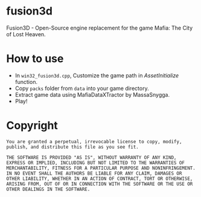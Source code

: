 ﻿# fusion3d
Fusion3D - Open-Source engine replacement for the game Mafia: The City of Lost Heaven.

# How to use
- In `win32_fusion3d.cpp`, Customize the game path in _AssetInitialize_ function.
- Copy `packs` folder from `data` into your game directory.
- Extract game data using MafiaDataXTractor by MassaSnygga.
- Play!

# Copyright
```
You are granted a perpetual, irrevocable license to copy, modify,
publish, and distribute this file as you see fit.

THE SOFTWARE IS PROVIDED "AS IS", WITHOUT WARRANTY OF ANY KIND,
EXPRESS OR IMPLIED, INCLUDING BUT NOT LIMITED TO THE WARRANTIES OF
MERCHANTABILITY, FITNESS FOR A PARTICULAR PURPOSE AND NONINFRINGEMENT.
IN NO EVENT SHALL THE AUTHORS BE LIABLE FOR ANY CLAIM, DAMAGES OR
OTHER LIABILITY, WHETHER IN AN ACTION OF CONTRACT, TORT OR OTHERWISE,
ARISING FROM, OUT OF OR IN CONNECTION WITH THE SOFTWARE OR THE USE OR
OTHER DEALINGS IN THE SOFTWARE.
```
